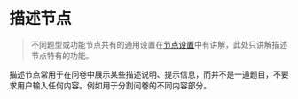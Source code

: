 ```index

```

```tag

```

```summary

```
# 描述节点

> 不同题型或功能节点共有的通用设置在[节点设置](../node-setting/concept.md)中有讲解，此处只讲解描述节点特有的功能。

描述节点常用于在问卷中展示某些描述说明、提示信息，而并不是一道题目，不要求用户输入任何内容。例如用于分割问卷的不同内容部分。
